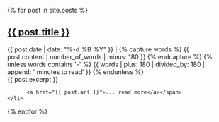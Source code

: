 <ul style="margin-left:0; list-style:none;">
  {% for post in site.posts %}
    <li>
        <h2>
          <a class="post-title h-entry u-url" href="{{ post.url }}">{{ post.title }}</a>
        </h2>
        <span class="post-meta"> <span>{{ post.date | date: "%-d %B %Y" }}</span>
         |
         <!-- This is a work around to content | reading_time which does not work on github pages because custom plugins are not allowed --> 
          {% capture words %}
          {{ post.content | number_of_words | minus: 180 }}
          {% endcapture %}
          {% unless words contains '-' %}
          {{ words | plus: 180 | divided_by: 180 | append: ' minutes to read' }}
          {% endunless %}
         </span>
        <br>
        <span class="post-excert">
        {{ post.excerpt }} 
          
          <a href="{{ post.url }}">... read more</a></span>
    </li>
  {% endfor %}
</ul>